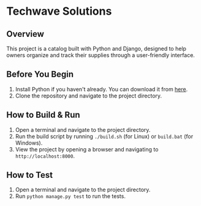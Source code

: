 # Techwave Solutions

## Overview
This project is a catalog built with Python and Django, designed 
to help owners organize and track their supplies through a user-friendly interface.

## Before You Begin
1. Install Python if you haven't already. You can download it from [here](https://www.python.org/downloads/).
2. Clone the repository and navigate to the project directory.

## How to Build & Run
1. Open a terminal and navigate to the project directory.
2. Run the build script by running `./build.sh` (for Linux) or `build.bat` (for Windows).
3. View the project by opening a browser and navigating to `http://localhost:8000`.

## How to Test
1. Open a terminal and navigate to the project directory.
2. Run `python manage.py test` to run the tests.
